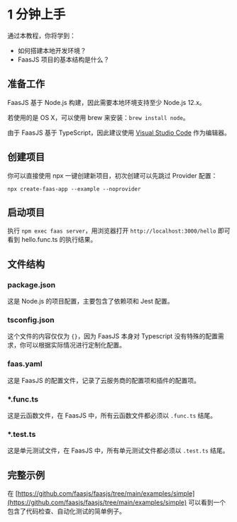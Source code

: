 # 1 分钟上手

通过本教程，你将学到：

- 如何搭建本地开发环境？
- FaasJS 项目的基本结构是什么？

## 准备工作

FaasJS 基于 Node.js 构建，因此需要本地环境支持至少 Node.js 12.x。

若使用的是 OS X，可以使用 brew 来安装：`brew install node`。

由于 FaasJS 基于 TypeScript，因此建议使用 [Visual Studio Code](https://code.visualstudio.com/) 作为编辑器。

## 创建项目

你可以直接使用 npx 一键创建新项目，初次创建可以先跳过 Provider 配置：

    npx create-faas-app --example --noprovider

## 启动项目

执行 `npm exec faas server`，用浏览器打开 `http://localhost:3000/hello` 即可看到 hello.func.ts 的执行结果。

## 文件结构

### package.json

这是 Node.js 的项目配置，主要包含了依赖项和 Jest 配置。

### tsconfig.json

这个文件的内容仅仅为 `{}`，因为 FaasJS 本身对 Typescript 没有特殊的配置需求，你可以根据实际情况进行定制化配置。

### faas.yaml

这是 FaasJS 的配置文件，记录了云服务商的配置项和插件的配置项。

### *.func.ts

这是云函数文件，在 FaasJS 中，所有云函数文件都必须以 `.func.ts` 结尾。

### *.test.ts

这是单元测试文件，在 FaasJS 中，所有单元测试文件都必须以 `.test.ts` 结尾。

## 完整示例

在 [https://github.com/faasjs/faasjs/tree/main/examples/simple](https://github.com/faasjs/faasjs/tree/main/examples/simple) 可以看到一个包含了代码检查、自动化测试的简单例子。
